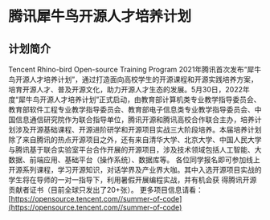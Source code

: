 # 腾讯犀牛鸟开源人才培养计划
## 计划简介
Tencent Rhino-bird Open-source Training Program
2021年腾讯首次发布“犀牛鸟开源人才培养计划”，通过打造面向高校学生的开源课程和开源实践培养方案，培育开源人才、普及开源文化，助力开源人才生态的发展。5月30日，2022年度“犀牛鸟开源人才培养计划”正式启动，由教育部计算机类专业教学指导委员会、教育部软件工程专业教学指导委员会、教育部电子信息类专业教学指导委员会、中国信息通信研究院作为联合指导单位，腾讯开源和腾讯高校合作联合主办，培养计划涉及开源基础课程、开源进阶研学和开源项目实战三大阶段培养。本届培养计划除了来自腾讯的热点开源项目之外，还有来自清华大学、北京大学、中国人民大学与腾讯基于联合实验室平台合作开展的开源项目，涉及技术领域包括人工智能、大数据、前端应用、基础平台（操作系统）、数据库等。
各位同学报名即可参加线上开源系列课程，学习开源知识，对话学界及产业界大咖。其中入选开源项目实战的学生将在导师的一对一指导下，利用暑假开展编程实战，并有机会获
得腾讯开源贡献者证书（目前全球只发出了20+张）。
更多项目信息请看：[https://opensource.tencent.com//summer-of-code](https://opensource.tencent.com//summer-of-code)

